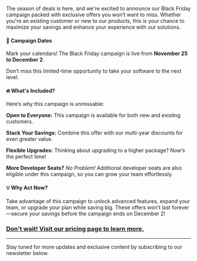 The season of deals is here, and we're excited to announce our Black Friday campaign packed with exclusive offers you won’t want to miss. Whether you're an existing customer or new to our products, this is your chance to maximize your savings and enhance your experience with our solutions.

#### 📅 **Campaign Dates**

Mark your calendars! The Black Friday campaign is live from **November 25 to December 2**.
Don’t miss this limited-time opportunity to take your software to the next level.

#### 🔥 **What's Included?**

Here’s why this campaign is unmissable:

**Open to Everyone:** This campaign is available for both new and existing customers.

**Stack Your Savings:** Combine this offer with our multi-year discounts for even greater value.

**Flexible Upgrades:** Thinking about upgrading to a higher package? Now’s the perfect time!

**More Developer Seats?** *No Problem!* Additional developer seats are also eligible under this campaign, so you can grow your team effortlessly.

#### 💡 **Why Act Now?**

Take advantage of this campaign to unlock advanced features, expand your team, or upgrade your plan while saving big. These offers won’t last forever—secure your savings before the campaign ends on December 2!

### [Don't wait! Visit our pricing page to learn more.](https://abp.io/pricing?utm_source=abpwebsite&utm_medium=referral&utm_campaign=bf24blog)

***

Stay tuned for more updates and exclusive content by subscribing to our newsletter below.